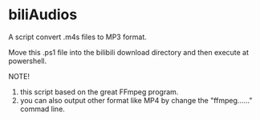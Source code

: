 # biliAudios 
A script convert .m4s files to MP3 format.

Move this .ps1 file into the bilibili download directory and then execute at powershell.

NOTE!
1. this script based on the great FFmpeg program.
2. you can also output other format like MP4 by change the "ffmpeg……" commad line.
